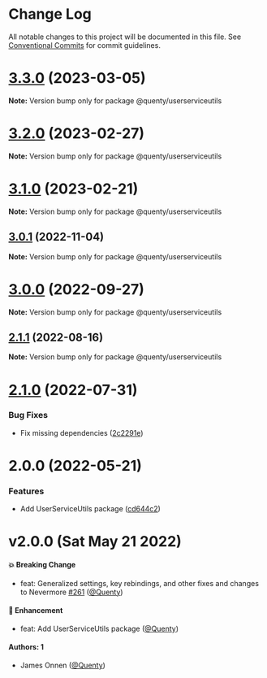 # Change Log

All notable changes to this project will be documented in this file.
See [Conventional Commits](https://conventionalcommits.org) for commit guidelines.

# [3.3.0](https://github.com/Quenty/NevermoreEngine/compare/@quenty/userserviceutils@3.2.0...@quenty/userserviceutils@3.3.0) (2023-03-05)

**Note:** Version bump only for package @quenty/userserviceutils





# [3.2.0](https://github.com/Quenty/NevermoreEngine/compare/@quenty/userserviceutils@3.1.0...@quenty/userserviceutils@3.2.0) (2023-02-27)

**Note:** Version bump only for package @quenty/userserviceutils





# [3.1.0](https://github.com/Quenty/NevermoreEngine/compare/@quenty/userserviceutils@3.0.1...@quenty/userserviceutils@3.1.0) (2023-02-21)

**Note:** Version bump only for package @quenty/userserviceutils





## [3.0.1](https://github.com/Quenty/NevermoreEngine/compare/@quenty/userserviceutils@3.0.0...@quenty/userserviceutils@3.0.1) (2022-11-04)

**Note:** Version bump only for package @quenty/userserviceutils





# [3.0.0](https://github.com/Quenty/NevermoreEngine/compare/@quenty/userserviceutils@2.1.1...@quenty/userserviceutils@3.0.0) (2022-09-27)

**Note:** Version bump only for package @quenty/userserviceutils





## [2.1.1](https://github.com/Quenty/NevermoreEngine/compare/@quenty/userserviceutils@2.1.0...@quenty/userserviceutils@2.1.1) (2022-08-16)

**Note:** Version bump only for package @quenty/userserviceutils





# [2.1.0](https://github.com/Quenty/NevermoreEngine/compare/@quenty/userserviceutils@2.0.0...@quenty/userserviceutils@2.1.0) (2022-07-31)


### Bug Fixes

* Fix missing dependencies ([2c2291e](https://github.com/Quenty/NevermoreEngine/commit/2c2291e68755474346419e5b638c13a3220195a1))





# 2.0.0 (2022-05-21)


### Features

* Add UserServiceUtils package ([cd644c2](https://github.com/Quenty/NevermoreEngine/commit/cd644c29186318f5e3d83d14c64cbb7ac3049e1c))





# v2.0.0 (Sat May 21 2022)

#### 💥 Breaking Change

- feat: Generalized settings, key rebindings, and other fixes and changes to Nevermore [#261](https://github.com/Quenty/NevermoreEngine/pull/261) ([@Quenty](https://github.com/Quenty))

#### 🚀 Enhancement

- feat: Add UserServiceUtils package ([@Quenty](https://github.com/Quenty))

#### Authors: 1

- James Onnen ([@Quenty](https://github.com/Quenty))
